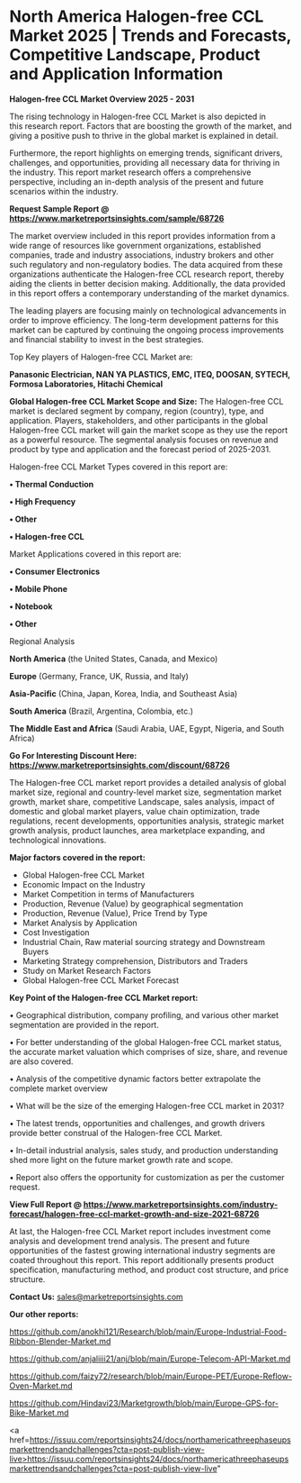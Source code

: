 # North America Halogen-free CCL Market 2025 | Trends and Forecasts, Competitive Landscape, Product and Application Information

<Strong> Halogen-free CCL Market Overview 2025 - 2031</strong>

The rising technology in Halogen-free CCL Market is also depicted in this research report. Factors that are boosting the growth of the market, and giving a positive push to thrive in the global market is explained in detail.

Furthermore, the report highlights on emerging trends, significant drivers, challenges, and opportunities, providing all necessary data for thriving in the industry. This report market research offers a comprehensive perspective, including an in-depth analysis of the present and future scenarios within the industry.

<strong>Request Sample Report @ <a href=https://www.marketreportsinsights.com/sample/68726>https://www.marketreportsinsights.com/sample/68726</a></strong>

The market overview included in this report provides information from a wide range of resources like government organizations, established companies, trade and industry associations, industry brokers and other such regulatory and non-regulatory bodies. The data acquired from these organizations authenticate the Halogen-free CCL research report, thereby aiding the clients in better decision making. Additionally, the data provided in this report offers a contemporary understanding of the market dynamics.

The leading players are focusing mainly on technological advancements in order to improve efficiency. The long-term development patterns for this market can be captured by continuing the ongoing process improvements and financial stability to invest in the best strategies.

Top Key players of Halogen-free CCL Market are:

<strong>Panasonic Electrician, NAN YA PLASTICS, EMC, ITEQ, DOOSAN, SYTECH, Formosa Laboratories, Hitachi Chemical</strong>

<strong><b>Global Halogen-free CCL Market Scope and Size:</b></strong>
The Halogen-free CCL market is declared segment by company, region (country), type, and application. Players, stakeholders, and other participants in the global Halogen-free CCL market will gain the market scope as they use the report as a powerful resource. The segmental analysis focuses on revenue and product by type and application and the forecast period of 2025-2031.

Halogen-free CCL Market Types covered in this report are:

<strong>• Thermal Conduction

• High Frequency

• Other

• Halogen-free CCL</strong>

Market Applications covered in this report are:

<strong>• Consumer Electronics

• Mobile Phone

• Notebook

• Other</strong> 

Regional Analysis

<strong>North America</strong> (the United States, Canada, and Mexico)

<strong>Europe</strong> (Germany, France, UK, Russia, and Italy)

<strong>Asia-Pacific</strong> (China, Japan, Korea, India, and Southeast Asia)

<strong>South America</strong> (Brazil, Argentina, Colombia, etc.)

<strong>The Middle East and Africa</strong> (Saudi Arabia, UAE, Egypt, Nigeria, and South Africa)

<strong>Go For Interesting Discount Here: <a href=https://www.marketreportsinsights.com/discount/68726>https://www.marketreportsinsights.com/discount/68726</a></strong>

The Halogen-free CCL market report provides a detailed analysis of global market size, regional and country-level market size, segmentation market growth, market share, competitive Landscape, sales analysis, impact of domestic and global market players, value chain optimization, trade regulations, recent developments, opportunities analysis, strategic market growth analysis, product launches, area marketplace expanding, and technological innovations.

<strong><b>Major factors covered in the report:</b></strong>
<ul>
  <li>Global Halogen-free CCL Market </li>
  <li>Economic Impact on the Industry</li>
  <li>Market Competition in terms of Manufacturers</li>
  <li>Production, Revenue (Value) by geographical segmentation</li>
  <li>Production, Revenue (Value), Price Trend by Type</li>
  <li>Market Analysis by Application</li>
  <li>Cost Investigation</li>
  <li>Industrial Chain, Raw material sourcing strategy and Downstream Buyers</li>
  <li>Marketing Strategy comprehension, Distributors and Traders</li>
  <li>Study on Market Research Factors</li>
  <li>Global Halogen-free CCL Market Forecast</li>
</ul>

<strong><b>Key Point of the Halogen-free CCL Market report:</b></strong>

• Geographical distribution, company profiling, and various other market segmentation are provided in the report.

• For better understanding of the global Halogen-free CCL market status, the accurate market valuation which comprises of size, share, and revenue are also covered.

• Analysis of the competitive dynamic factors better extrapolate the complete market overview

• What will be the size of the emerging Halogen-free CCL market in 2031?

• The latest trends, opportunities and challenges, and growth drivers provide better construal of the Halogen-free CCL Market.

• In-detail industrial analysis, sales study, and production understanding shed more light on the future market growth rate and scope.

• Report also offers the opportunity for customization as per the customer request.

<strong><b>View Full Report @ <a href=https://www.marketreportsinsights.com/industry-forecast/halogen-free-ccl-market-growth-and-size-2021-68726>https://www.marketreportsinsights.com/industry-forecast/halogen-free-ccl-market-growth-and-size-2021-68726</a></b></strong>


At last, the Halogen-free CCL Market report includes investment come analysis and development trend analysis. The present and future opportunities of the fastest growing international industry segments are coated throughout this report. This report additionally presents product specification, manufacturing method, and product cost structure, and price structure.

<strong>Contact Us:</strong>
sales@marketreportsinsights.com

<strong>Our other reports:</strong>

<a href=https://github.com/anokhi121/Research/blob/main/Europe-Industrial-Food-Ribbon-Blender-Market.md>https://github.com/anokhi121/Research/blob/main/Europe-Industrial-Food-Ribbon-Blender-Market.md</a>

<a href=https://github.com/anjaliiii21/anj/blob/main/Europe-Telecom-API-Market.md>https://github.com/anjaliiii21/anj/blob/main/Europe-Telecom-API-Market.md</a>

<a href=https://github.com/faizy72/research/blob/main/Europe-PET/Europe-Reflow-Oven-Market.md>https://github.com/faizy72/research/blob/main/Europe-PET/Europe-Reflow-Oven-Market.md</a>

<a href=https://github.com/Hindavi23/Marketgrowth/blob/main/Europe-GPS-for-Bike-Market.md>https://github.com/Hindavi23/Marketgrowth/blob/main/Europe-GPS-for-Bike-Market.md</a>

<a href=https://issuu.com/reportsinsights24/docs/northamericathreephaseupsmarkettrendsandchallenges?cta=post-publish-view-live>https://issuu.com/reportsinsights24/docs/northamericathreephaseupsmarkettrendsandchallenges?cta=post-publish-view-live</a>"
